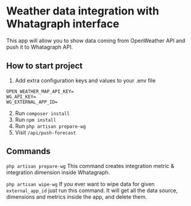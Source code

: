 # Weather data integration with Whatagraph interface

This app will allow you to show data coming from OpenWeather API and push it to Whatagraph API.

## How to start project

1. Add extra configuration keys and values to your .env file

```
OPEN_WEATHER_MAP_API_KEY=
WG_API_KEY=
WG_EXTERNAL_APP_ID=
```

2. Run `composer install`
3. Run `npm install`
4. Run `php artisan prepare-wg`
5. Visit `/api/push-forecast`

## Commands

`php artisan prepare-wg`
This command creates integration metric & integration dimension inside Whatagraph.

`php artisan wipe-wg`
If you ever want to wipe data for given `external_app_id` just run this command. It will get all the data source, dimensions and metrics inside the app, and delete them.
